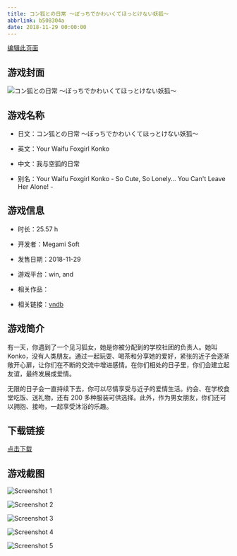 ```yaml
---
title: コン狐との日常 ～ぼっちでかわいくてほっとけない妖狐～
abbrlink: b508304a
date: 2018-11-29 00:00:00
---
```

[编辑此页面](https://github.com/ACG-3/ADV3-source/blob/main/source/_posts/games/%E3%82%B3%E3%83%B3%E7%8B%90%E3%81%A8%E3%81%AE%E6%97%A5%E5%B8%B8%20%EF%BD%9E%E3%81%BC%E3%81%A3%E3%81%A1%E3%81%A7%E3%81%8B%E3%82%8F%E3%81%84%E3%81%8F%E3%81%A6%E3%81%BB%E3%81%A3%E3%81%A8%E3%81%91%E3%81%AA%E3%81%84%E5%A6%96%E7%8B%90%EF%BD%9E.md)

## 游戏封面

![コン狐との日常 ～ぼっちでかわいくてほっとけない妖狐～](https%3A//pan.timero.xyz/onedrive/img_lib_001/%E3%82%B3%E3%83%B3%E7%8B%90%E3%81%A8%E3%81%AE%E6%97%A5%E5%B8%B8%20%EF%BD%9E%E3%81%BC%E3%81%A3%E3%81%A1%E3%81%A7%E3%81%8B%E3%82%8F%E3%81%84%E3%81%8F%E3%81%A6%E3%81%BB%E3%81%A3%E3%81%A8%E3%81%91%E3%81%AA%E3%81%84%E5%A6%96%E7%8B%90%EF%BD%9E_cover.avif)


## 游戏名称

- 日文：コン狐との日常 ～ぼっちでかわいくてほっとけない妖狐～
- 英文：Your Waifu Foxgirl Konko
- 中文：我与空狐的日常

- 别名：Your Waifu Foxgirl Konko - So Cute, So Lonely... You Can't Leave Her Alone! -


## 游戏信息

- 时长：25.57 h
- 开发者：Megami Soft
- 发售日期：2018-11-29
- 游戏平台：win, and
- 相关作品：

- 相关链接：[vndb](https://vndb.org/v24790)


## 游戏简介

有一天，你遇到了一个见习狐女，她是你被分配到的学校社团的负责人。她叫 Konko，没有人类朋友。通过一起玩耍、喝茶和分享她的爱好，紧张的近子会逐渐敞开心扉，让你们在不断的交流中增进感情。在你们相处的日子里，你们会建立起友谊，最终发展成爱情。

无限的日子会一直持续下去，你可以尽情享受与近子的爱情生活。约会、在学校食堂吃饭、送礼物，还有 200 多种服装可供选择。此外，作为男女朋友，你们还可以拥抱、接吻，一起享受沐浴的乐趣。




## 下载链接

[点击下载](https://pan.timero.xyz/onedrive/adv_lib_001/%E3%82%B3%E3%83%B3%E7%8B%90%E3%81%A8%E3%81%AE%E6%97%A5%E5%B8%B8%20%EF%BD%9E%E3%81%BC%E3%81%A3%E3%81%A1%E3%81%A7%E3%81%8B%E3%82%8F%E3%81%84%E3%81%8F%E3%81%A6%E3%81%BB%E3%81%A3%E3%81%A8%E3%81%91%E3%81%AA%E3%81%84%E5%A6%96%E7%8B%90%EF%BD%9E)


## 游戏截图


![Screenshot 1](https%3A//pan.timero.xyz/onedrive/img_lib_001/%E3%82%B3%E3%83%B3%E7%8B%90%E3%81%A8%E3%81%AE%E6%97%A5%E5%B8%B8%20%EF%BD%9E%E3%81%BC%E3%81%A3%E3%81%A1%E3%81%A7%E3%81%8B%E3%82%8F%E3%81%84%E3%81%8F%E3%81%A6%E3%81%BB%E3%81%A3%E3%81%A8%E3%81%91%E3%81%AA%E3%81%84%E5%A6%96%E7%8B%90%EF%BD%9E_Screenshot_1.avif)

![Screenshot 2](https%3A//pan.timero.xyz/onedrive/img_lib_001/%E3%82%B3%E3%83%B3%E7%8B%90%E3%81%A8%E3%81%AE%E6%97%A5%E5%B8%B8%20%EF%BD%9E%E3%81%BC%E3%81%A3%E3%81%A1%E3%81%A7%E3%81%8B%E3%82%8F%E3%81%84%E3%81%8F%E3%81%A6%E3%81%BB%E3%81%A3%E3%81%A8%E3%81%91%E3%81%AA%E3%81%84%E5%A6%96%E7%8B%90%EF%BD%9E_Screenshot_2.avif)

![Screenshot 3](https%3A//pan.timero.xyz/onedrive/img_lib_001/%E3%82%B3%E3%83%B3%E7%8B%90%E3%81%A8%E3%81%AE%E6%97%A5%E5%B8%B8%20%EF%BD%9E%E3%81%BC%E3%81%A3%E3%81%A1%E3%81%A7%E3%81%8B%E3%82%8F%E3%81%84%E3%81%8F%E3%81%A6%E3%81%BB%E3%81%A3%E3%81%A8%E3%81%91%E3%81%AA%E3%81%84%E5%A6%96%E7%8B%90%EF%BD%9E_Screenshot_3.avif)

![Screenshot 4](https%3A//pan.timero.xyz/onedrive/img_lib_001/%E3%82%B3%E3%83%B3%E7%8B%90%E3%81%A8%E3%81%AE%E6%97%A5%E5%B8%B8%20%EF%BD%9E%E3%81%BC%E3%81%A3%E3%81%A1%E3%81%A7%E3%81%8B%E3%82%8F%E3%81%84%E3%81%8F%E3%81%A6%E3%81%BB%E3%81%A3%E3%81%A8%E3%81%91%E3%81%AA%E3%81%84%E5%A6%96%E7%8B%90%EF%BD%9E_Screenshot_4.avif)

![Screenshot 5](https%3A//pan.timero.xyz/onedrive/img_lib_001/%E3%82%B3%E3%83%B3%E7%8B%90%E3%81%A8%E3%81%AE%E6%97%A5%E5%B8%B8%20%EF%BD%9E%E3%81%BC%E3%81%A3%E3%81%A1%E3%81%A7%E3%81%8B%E3%82%8F%E3%81%84%E3%81%8F%E3%81%A6%E3%81%BB%E3%81%A3%E3%81%A8%E3%81%91%E3%81%AA%E3%81%84%E5%A6%96%E7%8B%90%EF%BD%9E_Screenshot_5.avif)

